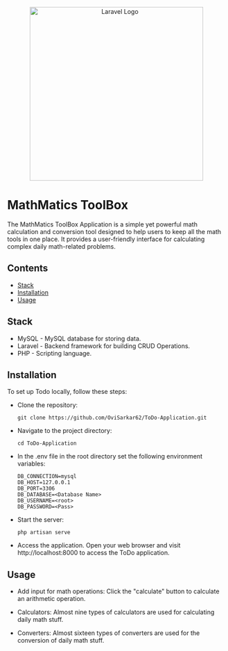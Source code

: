 <p align="center"><a href="https://laravel.com" target="_blank"><img src="https://raw.githubusercontent.com/laravel/art/master/logo-lockup/5%20SVG/2%20CMYK/1%20Full%20Color/laravel-logolockup-cmyk-red.svg" width="400" alt="Laravel Logo"></a></p>

# MathMatics ToolBox

The MathMatics ToolBox Application is a simple yet powerful math calculation and conversion tool designed to help users to keep all the math tools in one place. It provides a user-friendly interface for calculating complex daily math-related problems.

## Contents

- [Stack](#stack)
- [Installation](#installation) 
- [Usage](#usage) 

## Stack

- MySQL - MySQL database for storing data.
- Laravel - Backend framework for building CRUD Operations.
- PHP - Scripting language.

## Installation

To set up Todo locally, follow these steps:

- Clone the repository:

      git clone https://github.com/OviSarkar62/ToDo-Application.git
      
- Navigate to the project directory:

      cd ToDo-Application

- In the .env file in the root directory set the following environment variables:

      DB_CONNECTION=mysql
      DB_HOST=127.0.0.1
      DB_PORT=3306
      DB_DATABASE=<Database Name>
      DB_USERNAME=<root>
      DB_PASSWORD=<Pass>

- Start the server: 

      php artisan serve
  
- Access the application. Open your web browser and visit http://localhost:8000 to access the ToDo application.

## Usage

- Add input for math operations: Click the "calculate" button to calculate an arithmetic operation.

- Calculators: Almost nine types of calculators are used for calculating daily math stuff.

- Converters: Almost sixteen types of converters are used for the conversion of daily math stuff.
